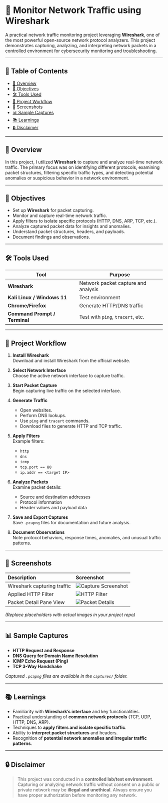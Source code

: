 
# 📶 Monitor Network Traffic using Wireshark

A practical network traffic monitoring project leveraging **Wireshark**, one of the most powerful open-source network protocol analyzers. This project demonstrates capturing, analyzing, and interpreting network packets in a controlled environment for cybersecurity monitoring and troubleshooting.

---

## 📖 Table of Contents

- [📡 Overview](#-overview)
- [🎯 Objectives](#-objectives)
- [🛠️ Tools Used](#️-tools-used)
- [📑 Project Workflow](#-project-workflow)
- [📸 Screenshots](#-screenshots)
- [📊 Sample Captures](#-sample-captures)
- [📚 Learnings](#-learnings)
- [🔒 Disclaimer](#-disclaimer)

---

## 📡 Overview

In this project, I utilized **Wireshark** to capture and analyze real-time network traffic. The primary focus was on identifying different protocols, examining packet structures, filtering specific traffic types, and detecting potential anomalies or suspicious behavior in a network environment.

---

## 🎯 Objectives

- Set up **Wireshark** for packet capturing.
- Monitor and capture real-time network traffic.
- Apply filters to isolate specific protocols (HTTP, DNS, ARP, TCP, etc.).
- Analyze captured packet data for insights and anomalies.
- Understand packet structures, headers, and payloads.
- Document findings and observations.

---

## 🛠️ Tools Used

| Tool       | Purpose                            |
|------------|-------------------------------------|
| **Wireshark** | Network packet capture and analysis |
| **Kali Linux / Windows 11** | Test environment |
| **Chrome/Firefox** | Generate HTTP/DNS traffic |
| **Command Prompt / Terminal** | Test with `ping`, `tracert`, etc. |

---

## 📑 Project Workflow

1. **Install Wireshark**  
   Download and install Wireshark from the official website.

2. **Select Network Interface**  
   Choose the active network interface to capture traffic.

3. **Start Packet Capture**  
   Begin capturing live traffic on the selected interface.

4. **Generate Traffic**  
   - Open websites.
   - Perform DNS lookups.
   - Use `ping` and `tracert` commands.
   - Download files to generate HTTP and TCP traffic.

5. **Apply Filters**  
   Example filters:
   - `http`
   - `dns`
   - `icmp`
   - `tcp.port == 80`
   - `ip.addr == <target IP>`

6. **Analyze Packets**  
   Examine packet details:
   - Source and destination addresses
   - Protocol information
   - Header values and payload data

7. **Save and Export Captures**  
   Save `.pcapng` files for documentation and future analysis.

8. **Document Observations**  
   Note protocol behaviors, response times, anomalies, and unusual traffic patterns.

---

## 📸 Screenshots

| Description                     | Screenshot |
|:---------------------------------|:------------|
| Wireshark capturing traffic      | ![Capture Screenshot](screenshots/capture.png) |
| Applied HTTP Filter              | ![HTTP Filter](screenshots/http_filter.png) |
| Packet Detail Pane View          | ![Packet Details](screenshots/packet_details.png) |

*(Replace placeholders with actual images in your project repo)*

---

## 📊 Sample Captures

- **HTTP Request and Response**
- **DNS Query for Domain Name Resolution**
- **ICMP Echo Request (Ping)**
- **TCP 3-Way Handshake**

*Captured `.pcapng` files are available in the `captures/` folder.*

---

## 📚 Learnings

- Familiarity with **Wireshark’s interface** and key functionalities.
- Practical understanding of **common network protocols** (TCP, UDP, HTTP, DNS, ARP).
- Techniques to **apply filters and isolate specific traffic**.
- Ability to **interpret packet structures** and headers.
- Recognition of **potential network anomalies and irregular traffic patterns**.

---

## 🔒 Disclaimer

> This project was conducted in a **controlled lab/test environment**.  
> Capturing or analyzing network traffic without consent on a public or private network may be **illegal and unethical**. Always ensure you have proper authorization before monitoring any network.
